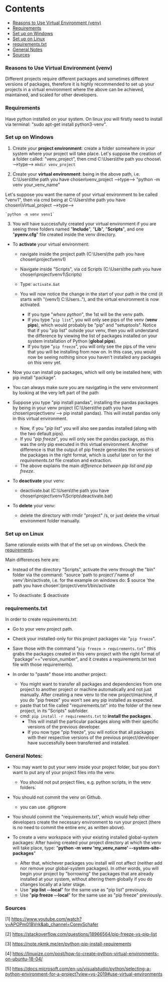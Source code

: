 Contents
=======================

* [Reasons to Use Virtual Environment (venv)](https://github.com/dimi-fn/Various-Data-Science-Scripts/tree/main/Virtual_Env#reasons-to-use-virtual-environment-venv)
* [Requirements](https://github.com/dimi-fn/Various-Data-Science-Scripts/tree/main/Virtual_Env#requirements)
* [Set up on Windows](https://github.com/dimi-fn/Various-Data-Science-Scripts/tree/main/Virtual_Env#set-up-on-windows)
* [Set up on Linux](https://github.com/dimi-fn/Various-Data-Science-Scripts/tree/main/Virtual_Env#set-up-on-linux)
* [requirements.txt](https://github.com/dimi-fn/Various-Data-Science-Scripts/tree/main/Virtual_Env#requirementstxt)
* [General Notes](https://github.com/dimi-fn/Various-Data-Science-Scripts/tree/main/Virtual_Env#general-notes)
* [Sources](https://github.com/dimi-fn/Various-Data-Science-Scripts/tree/main/Virtual_Env#sources)

### Reasons to Use Virtual Environment (venv)

Different projects require different packages and sometimes different versions of packages, therefore it is highly recommended to set up your projects in a virtual environment where the above can be achieved, maintained, and scaled for other developers.

### Requirements

Have python installed on your system. On linux you will firstly need to install via terminal: "sudo apt-get install python3-venv".

### Set up on Windows

1. Create your **project environment**: create a folder somewhere in your system where your project will take place. Let's suppose the creation 
of a folder called: "venv_project", then cmd C:\Users\the path you choose\ -->type--> `mkdir venv_project`

2. Create your **virtual environment**: being in the above path, i.e. C:\Users\the path you have chosen\venv_project -->type--> "python -m venv your_venv_name"

Let's suppose you want the name of your virtual environment to be called "venv1", then via cmd being at C:\Users\the path you have chosen\Virtual_project -->type--> 
    
    `python -m venv venv1`

3. You will have successfully created your virtual environment if you are seeing three folders named "**Include**", "**Lib**", "**Scripts**", and one "**pyenv.cfg**" file created inside the venv directory.

- To **activate** your virtual environment: 
    * navigate inside the project path (C:\Users\the path you have chosen\project\venv1)
    * Navigate inside "Scripts", via cd Scripts (C:\Users\the path you have chosen\project\venv1\Scripts)
    * Type: `activate.bat`
    * You will now notice the change in the start of your path in the cmd (it starts with "(venv1) C:\Users\..\"), and the virtual environment is now activated.
        
        * If you type "*where python*", the 1st will be the venv path.
        * If you type "`pip list`", you will only see pips of the venv (**venv pips**), which would probably be "pip" and "setuptools". Notice that if you "pip list" outside your venv, then you will understand the difference by viewing the list of packages installed on your system installation of Python (**global pips**).
        * If you type "`pip freeze`", you will only see the pips of the venv that you will be installing from now on. In this case, you would now be seeing nothing since you haven't installed any packages on this venv yet.

- Now you can install pip packages, which will only be installed here, with pip install "package".

* You can always make sure you are navigating in the venv environment by looking at the very left part of the path

* Suppose you type "pip install pandas", installing the pandas packages by being in your venv project (C:\Users\the path you have chosen\project\venv --> pip install pandas). This will install pandas only in this virtual environment.
    * Now, if you "*pip list*" you will also see pandas installed (along with the two default pips).
    * If you "*pip freeze*", you will only see the pandas package, as this was the only pip executed in this virtual environment. Another difference is that the output of pip freeze generates the versions of the packages in the right format, which is useful later on for the *requirements.txt* file creation and extraction.
    * The above explains the main *difference between pip list and pip freeze*.

- To **deactivate** your venv:
    * deactivate.bat (C:\Users\the path you have chosen\project\venv1\Scripts\deactivate.bat)

- To **delete** your venv:
    * delete the directory with rmdir "project" /s, or just delete the virtual environment folder manually.

### Set up on Linux

Same rationale exists with that of the set up on windows. Check the [requirements](https://github.com/dimi-fn/Various-Data-Science-Scripts/tree/main/Virtual_Env#requirements).

Main differences here are:
- Instead of the directory "Scripts", activate the venv through the "bin" folder via the command: "source 'path to project'/'name of venv'/bin/activate, i.e. for the example on windows do: $ source 'the path you have chosen'/project/venv1/bin/activate

- To deactivate: $ deactivate

### requirements.txt

In order to create requirements.txt: 

* Go to your venv project path.
* Check your installed-only for this project packages via: "`pip freeze`".
* Save those with the command "`pip freeze > requirements.txt`" (this grabs the packages created in this venv project
with the right format of "package"=="version_number", and it creates a requirements.txt text file with those requirements).

* In order to "paste" those into another project:

    * You might want to transfer all packages and dependencies from one project to another project or machine automatically and not just manually. After creating a new venv to the new project/machine, if you do "pip freeze" you won't see any pip installed as expected.
	* paste that txt file called "requirements.txt" into the folder of the new project, in its "Scripts" subfolder.
	* cmd: `pip install -r requirements.txt` to **install the packages**.
		* This will install the particular packages along with their specific versions of the previous developer.
        * If you now type "pip freeze", you will notice that all packages with their respective versions of the previous project/developer have successfully been transferred and installed.

### General Notes:

- You may want to put your venv inside your project folder, but you don't want to put any of your project files into the venv.
    * You should not put project files, e.g. python scripts, in the venv folders.

- You should not commit the venv on Github.
    * you can use .gitignore 

- You should commit the "requirements.txt", which would help other developers create the necessary environment to run your project (there is no need to commit the entire env, as written above).

- To create a venv workspace with your existing installed global-system packages:
After having created your project directory at which the venv will take place, type:
"**python -m venv 'my_venv_name' --system-site-packages**"
    * After that, whichever packages you install will not affect (neither add nor remove your global-system packages). In other words, you will begin your project by "borrowing" the packages that are already installed at your system, without altering them globally if you do changes locally at a later stage.
    * Use "**pip list --local**" for the same use as "pip list" previously.
    * Use "**pip freeze --local**" for the same use as "pip freeze" previously.

### Sources

[1] https://www.youtube.com/watch?v=APOPm01BVrk&ab_channel=CoreySchafer

[2] https://stackoverflow.com/questions/18966564/pip-freeze-vs-pip-list

[3] https://note.nkmk.me/en/python-pip-install-requirements

[4] https://linuxize.com/post/how-to-create-python-virtual-environments-on-ubuntu-18-04/

[5] https://docs.microsoft.com/en-us/visualstudio/python/selecting-a-python-environment-for-a-project?view=vs-2019#use-virtual-environments